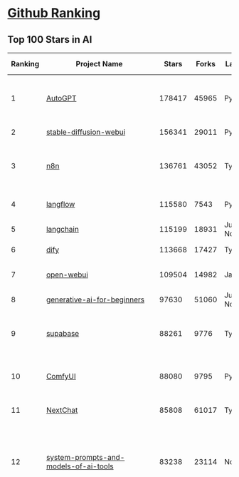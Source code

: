 [Github Ranking](../README.md)
==========

## Top 100 Stars in AI

| Ranking | Project Name | Stars | Forks | Language | Open Issues | Description | Last Commit |
| ------- | ------------ | ----- | ----- | -------- | ----------- | ----------- | ----------- |
| 1 | [AutoGPT](https://github.com/Significant-Gravitas/AutoGPT) | 178417 | 45965 | Python | 159 | AutoGPT is the vision of accessible AI for everyone, to use and to build on. Our mission is to provide the tools, so that you can focus on what matters. | 2025-09-10T23:28:02Z |
| 2 | [stable-diffusion-webui](https://github.com/AUTOMATIC1111/stable-diffusion-webui) | 156341 | 29011 | Python | 2368 | Stable Diffusion web UI | 2025-05-03T06:17:03Z |
| 3 | [n8n](https://github.com/n8n-io/n8n) | 136761 | 43052 | TypeScript | 671 | Fair-code workflow automation platform with native AI capabilities. Combine visual building with custom code, self-host or cloud, 400+ integrations. | 2025-09-11T01:53:53Z |
| 4 | [langflow](https://github.com/langflow-ai/langflow) | 115580 | 7543 | Python | 441 | Langflow is a powerful tool for building and deploying AI-powered agents and workflows. | 2025-09-11T03:28:28Z |
| 5 | [langchain](https://github.com/langchain-ai/langchain) | 115199 | 18931 | Jupyter Notebook | 120 | 🦜🔗 Build context-aware reasoning applications 🦜🔗 | 2025-09-11T02:55:28Z |
| 6 | [dify](https://github.com/langgenius/dify) | 113668 | 17427 | TypeScript | 538 | Production-ready platform for agentic workflow development. | 2025-09-11T03:31:21Z |
| 7 | [open-webui](https://github.com/open-webui/open-webui) | 109504 | 14982 | JavaScript | 216 | User-friendly AI Interface (Supports Ollama, OpenAI API, ...) | 2025-09-10T13:07:59Z |
| 8 | [generative-ai-for-beginners](https://github.com/microsoft/generative-ai-for-beginners) | 97630 | 51060 | Jupyter Notebook | 4 | 21 Lessons, Get Started Building with Generative AI  | 2025-09-08T19:06:02Z |
| 9 | [supabase](https://github.com/supabase/supabase) | 88261 | 9776 | TypeScript | 229 | The Postgres development platform. Supabase gives you a dedicated Postgres database to build your web, mobile, and AI applications. | 2025-09-11T01:23:13Z |
| 10 | [ComfyUI](https://github.com/comfyanonymous/ComfyUI) | 88080 | 9795 | Python | 2648 | The most powerful and modular diffusion model GUI, api and backend with a graph/nodes interface. | 2025-09-11T03:33:07Z |
| 11 | [NextChat](https://github.com/ChatGPTNextWeb/NextChat) | 85808 | 61017 | TypeScript | 662 | ✨ Light and Fast AI Assistant. Support: Web \| iOS \| MacOS \| Android \|  Linux \| Windows | 2025-09-08T10:38:10Z |
| 12 | [system-prompts-and-models-of-ai-tools](https://github.com/x1xhlol/system-prompts-and-models-of-ai-tools) | 83238 | 23114 | None | 47 | FULL v0, Cursor, Manus, Augment Code, Same.dev, Lovable, Devin, Replit Agent, Windsurf Agent, VSCode Agent, Dia Browser, Xcode, Trae AI, Cluely & Orchids.app (And other Open Sourced) System Prompts, Tools & AI Models. | 2025-09-08T16:52:23Z |
| 13 | [funNLP](https://github.com/fighting41love/funNLP) | 75931 | 14993 | Python | 35 | 中英文敏感词、语言检测、中外手机/电话归属地/运营商查询、名字推断性别、手机号抽取、身份证抽取、邮箱抽取、中日文人名库、中文缩写库、拆字词典、词汇情感值、停用词、反动词表、暴恐词表、繁简体转换、英文模拟中文发音、汪峰歌词生成器、职业名称词库、同义词库、反义词库、否定词库、汽车品牌词库、汽车零件词库、连续英文切割、各种中文词向量、公司名字大全、古诗词库、IT词库、财经词库、成语词库、地名词库、历史名人词库、诗词词库、医学词库、饮食词库、法律词库、汽车词库、动物词库、中文聊天语料、中文谣言数据、百度中文问答数据集、句子相似度匹配算法集合、bert资源、文本生成&摘要相关工具、cocoNLP信息抽取工具、国内电话号码正则匹配、清华大学XLORE:中英文跨语言百科知识图谱、清华大学人工智能技术系列报告、自然语言生成、NLU太难了系列、自动对联数据及机器人、用户名黑名单列表、罪名法务名词及分类模型、微信公众号语料、cs224n深度学习自然语言处理课程、中文手写汉字识别、中文自然语言处理 语料/数据集、变量命名神器、分词语料库+代码、任务型对话英文数据集、ASR 语音数据集 + 基于深度学习的中文语音识别系统、笑声检测器、Microsoft多语言数字/单位/如日期时间识别包、中华新华字典数据库及api(包括常用歇后语、成语、词语和汉字)、文档图谱自动生成、SpaCy 中文模型、Common Voice语音识别数据集新版、神经网络关系抽取、基于bert的命名实体识别、关键词(Keyphrase)抽取包pke、基于医疗领域知识图谱的问答系统、基于依存句法与语义角色标注的事件三元组抽取、依存句法分析4万句高质量标注数据、cnocr：用来做中文OCR的Python3包、中文人物关系知识图谱项目、中文nlp竞赛项目及代码汇总、中文字符数据、speech-aligner: 从“人声语音”及其“语言文本”产生音素级别时间对齐标注的工具、AmpliGraph: 知识图谱表示学习(Python)库：知识图谱概念链接预测、Scattertext 文本可视化(python)、语言/知识表示工具：BERT & ERNIE、中文对比英文自然语言处理NLP的区别综述、Synonyms中文近义词工具包、HarvestText领域自适应文本挖掘工具（新词发现-情感分析-实体链接等）、word2word：(Python)方便易用的多语言词-词对集：62种语言/3,564个多语言对、语音识别语料生成工具：从具有音频/字幕的在线视频创建自动语音识别(ASR)语料库、构建医疗实体识别的模型（包含词典和语料标注）、单文档非监督的关键词抽取、Kashgari中使用gpt-2语言模型、开源的金融投资数据提取工具、文本自动摘要库TextTeaser: 仅支持英文、人民日报语料处理工具集、一些关于自然语言的基本模型、基于14W歌曲知识库的问答尝试--功能包括歌词接龙and已知歌词找歌曲以及歌曲歌手歌词三角关系的问答、基于Siamese bilstm模型的相似句子判定模型并提供训练数据集和测试数据集、用Transformer编解码模型实现的根据Hacker News文章标题自动生成评论、用BERT进行序列标记和文本分类的模板代码、LitBank：NLP数据集——支持自然语言处理和计算人文学科任务的100部带标记英文小说语料、百度开源的基准信息抽取系统、虚假新闻数据集、Facebook: LAMA语言模型分析，提供Transformer-XL/BERT/ELMo/GPT预训练语言模型的统一访问接口、CommonsenseQA：面向常识的英文QA挑战、中文知识图谱资料、数据及工具、各大公司内部里大牛分享的技术文档 PDF 或者 PPT、自然语言生成SQL语句（英文）、中文NLP数据增强（EDA）工具、英文NLP数据增强工具 、基于医药知识图谱的智能问答系统、京东商品知识图谱、基于mongodb存储的军事领域知识图谱问答项目、基于远监督的中文关系抽取、语音情感分析、中文ULMFiT-情感分析-文本分类-语料及模型、一个拍照做题程序、世界各国大规模人名库、一个利用有趣中文语料库 qingyun 训练出来的中文聊天机器人、中文聊天机器人seqGAN、省市区镇行政区划数据带拼音标注、教育行业新闻语料库包含自动文摘功能、开放了对话机器人-知识图谱-语义理解-自然语言处理工具及数据、中文知识图谱：基于百度百科中文页面-抽取三元组信息-构建中文知识图谱、masr: 中文语音识别-提供预训练模型-高识别率、Python音频数据增广库、中文全词覆盖BERT及两份阅读理解数据、ConvLab：开源多域端到端对话系统平台、中文自然语言处理数据集、基于最新版本rasa搭建的对话系统、基于TensorFlow和BERT的管道式实体及关系抽取、一个小型的证券知识图谱/知识库、复盘所有NLP比赛的TOP方案、OpenCLaP：多领域开源中文预训练语言模型仓库、UER：基于不同语料+编码器+目标任务的中文预训练模型仓库、中文自然语言处理向量合集、基于金融-司法领域(兼有闲聊性质)的聊天机器人、g2pC：基于上下文的汉语读音自动标记模块、Zincbase 知识图谱构建工具包、诗歌质量评价/细粒度情感诗歌语料库、快速转化「中文数字」和「阿拉伯数字」、百度知道问答语料库、基于知识图谱的问答系统、jieba_fast 加速版的jieba、正则表达式教程、中文阅读理解数据集、基于BERT等最新语言模型的抽取式摘要提取、Python利用深度学习进行文本摘要的综合指南、知识图谱深度学习相关资料整理、维基大规模平行文本语料、StanfordNLP 0.2.0：纯Python版自然语言处理包、NeuralNLP-NeuralClassifier：腾讯开源深度学习文本分类工具、端到端的封闭域对话系统、中文命名实体识别：NeuroNER vs. BertNER、新闻事件线索抽取、2019年百度的三元组抽取比赛：“科学空间队”源码、基于依存句法的开放域文本知识三元组抽取和知识库构建、中文的GPT2训练代码、ML-NLP - 机器学习(Machine Learning)NLP面试中常考到的知识点和代码实现、nlp4han:中文自然语言处理工具集(断句/分词/词性标注/组块/句法分析/语义分析/NER/N元语法/HMM/代词消解/情感分析/拼写检查、XLM：Facebook的跨语言预训练语言模型、用基于BERT的微调和特征提取方法来进行知识图谱百度百科人物词条属性抽取、中文自然语言处理相关的开放任务-数据集-当前最佳结果、CoupletAI - 基于CNN+Bi-LSTM+Attention 的自动对对联系统、抽象知识图谱、MiningZhiDaoQACorpus - 580万百度知道问答数据挖掘项目、brat rapid annotation tool: 序列标注工具、大规模中文知识图谱数据：1.4亿实体、数据增强在机器翻译及其他nlp任务中的应用及效果、allennlp阅读理解:支持多种数据和模型、PDF表格数据提取工具 、 Graphbrain：AI开源软件库和科研工具，目的是促进自动意义提取和文本理解以及知识的探索和推断、简历自动筛选系统、基于命名实体识别的简历自动摘要、中文语言理解测评基准，包括代表性的数据集&基准模型&语料库&排行榜、树洞 OCR 文字识别 、从包含表格的扫描图片中识别表格和文字、语声迁移、Python口语自然语言处理工具集(英文)、 similarity：相似度计算工具包，java编写、海量中文预训练ALBERT模型 、Transformers 2.0 、基于大规模音频数据集Audioset的音频增强 、Poplar：网页版自然语言标注工具、图片文字去除，可用于漫画翻译 、186种语言的数字叫法库、Amazon发布基于知识的人-人开放领域对话数据集 、中文文本纠错模块代码、繁简体转换 、 Python实现的多种文本可读性评价指标、类似于人名/地名/组织机构名的命名体识别数据集 、东南大学《知识图谱》研究生课程(资料)、. 英文拼写检查库 、 wwsearch是企业微信后台自研的全文检索引擎、CHAMELEON：深度学习新闻推荐系统元架构 、 8篇论文梳理BERT相关模型进展与反思、DocSearch：免费文档搜索引擎、 LIDA：轻量交互式对话标注工具 、aili - the fastest in-memory index in the East 东半球最快并发索引 、知识图谱车音工作项目、自然语言生成资源大全 、中日韩分词库mecab的Python接口库、中文文本摘要/关键词提取、汉字字符特征提取器 (featurizer)，提取汉字的特征（发音特征、字形特征）用做深度学习的特征、中文生成任务基准测评 、中文缩写数据集、中文任务基准测评 - 代表性的数据集-基准(预训练)模型-语料库-baseline-工具包-排行榜、PySS3：面向可解释AI的SS3文本分类器机器可视化工具 、中文NLP数据集列表、COPE - 格律诗编辑程序、doccano：基于网页的开源协同多语言文本标注工具 、PreNLP：自然语言预处理库、简单的简历解析器，用来从简历中提取关键信息、用于中文闲聊的GPT2模型：GPT2-chitchat、基于检索聊天机器人多轮响应选择相关资源列表(Leaderboards、Datasets、Papers)、(Colab)抽象文本摘要实现集锦(教程 、词语拼音数据、高效模糊搜索工具、NLP数据增广资源集、微软对话机器人框架 、 GitHub Typo Corpus：大规模GitHub多语言拼写错误/语法错误数据集、TextCluster：短文本聚类预处理模块 Short text cluster、面向语音识别的中文文本规范化、BLINK：最先进的实体链接库、BertPunc：基于BERT的最先进标点修复模型、Tokenizer：快速、可定制的文本词条化库、中文语言理解测评基准，包括代表性的数据集、基准(预训练)模型、语料库、排行榜、spaCy 医学文本挖掘与信息提取 、 NLP任务示例项目代码集、 python拼写检查库、chatbot-list - 行业内关于智能客服、聊天机器人的应用和架构、算法分享和介绍、语音质量评价指标(MOSNet, BSSEval, STOI, PESQ, SRMR)、 用138GB语料训练的法文RoBERTa预训练语言模型 、BERT-NER-Pytorch：三种不同模式的BERT中文NER实验、无道词典 - 有道词典的命令行版本，支持英汉互查和在线查询、2019年NLP亮点回顾、 Chinese medical dialogue data 中文医疗对话数据集 、最好的汉字数字(中文数字)-阿拉伯数字转换工具、 基于百科知识库的中文词语多词义/义项获取与特定句子词语语义消歧、awesome-nlp-sentiment-analysis - 情感分析、情绪原因识别、评价对象和评价词抽取、LineFlow：面向所有深度学习框架的NLP数据高效加载器、中文医学NLP公开资源整理 、MedQuAD：(英文)医学问答数据集、将自然语言数字串解析转换为整数和浮点数、Transfer Learning in Natural Language Processing (NLP) 、面向语音识别的中文/英文发音辞典、Tokenizers：注重性能与多功能性的最先进分词器、CLUENER 细粒度命名实体识别 Fine Grained Named Entity Recognition、 基于BERT的中文命名实体识别、中文谣言数据库、NLP数据集/基准任务大列表、nlp相关的一些论文及代码, 包括主题模型、词向量(Word Embedding)、命名实体识别(NER)、文本分类(Text Classificatin)、文本生成(Text Generation)、文本相似性(Text Similarity)计算等，涉及到各种与nlp相关的算法，基于keras和tensorflow 、Python文本挖掘/NLP实战示例、 Blackstone：面向非结构化法律文本的spaCy pipeline和NLP模型通过同义词替换实现文本“变脸” 、中文 预训练 ELECTREA 模型: 基于对抗学习 pretrain Chinese Model 、albert-chinese-ner - 用预训练语言模型ALBERT做中文NER 、基于GPT2的特定主题文本生成/文本增广、开源预训练语言模型合集、多语言句向量包、编码、标记和实现：一种可控高效的文本生成方法、 英文脏话大列表 、attnvis：GPT2、BERT等transformer语言模型注意力交互可视化、CoVoST：Facebook发布的多语种语音-文本翻译语料库，包括11种语言(法语、德语、荷兰语、俄语、西班牙语、意大利语、土耳其语、波斯语、瑞典语、蒙古语和中文)的语音、文字转录及英文译文、Jiagu自然语言处理工具 - 以BiLSTM等模型为基础，提供知识图谱关系抽取 中文分词 词性标注 命名实体识别 情感分析 新词发现 关键词 文本摘要 文本聚类等功能、用unet实现对文档表格的自动检测，表格重建、NLP事件提取文献资源列表 、 金融领域自然语言处理研究资源大列表、CLUEDatasetSearch - 中英文NLP数据集：搜索所有中文NLP数据集，附常用英文NLP数据集 、medical_NER - 中文医学知识图谱命名实体识别 、(哈佛)讲因果推理的免费书、知识图谱相关学习资料/数据集/工具资源大列表、Forte：灵活强大的自然语言处理pipeline工具集 、Python字符串相似性算法库、PyLaia：面向手写文档分析的深度学习工具包、TextFooler：针对文本分类/推理的对抗文本生成模块、Haystack：灵活、强大的可扩展问答(QA)框架、中文关键短语抽取工具 | 2024-05-10T07:38:24Z |
| 14 | [netdata](https://github.com/netdata/netdata) | 75827 | 6146 | C | 171 | The fastest path to AI-powered full stack observability, even for lean teams. | 2025-09-11T00:23:05Z |
| 15 | [gemini-cli](https://github.com/google-gemini/gemini-cli) | 74626 | 7873 | TypeScript | 1610 | An open-source AI agent that brings the power of Gemini directly into your terminal. | 2025-09-11T03:29:21Z |
| 16 | [Deep-Live-Cam](https://github.com/hacksider/Deep-Live-Cam) | 73078 | 10581 | Python | 71 | real time face swap and one-click video deepfake with only a single image | 2025-08-29T06:44:46Z |
| 17 | [LLMs-from-scratch](https://github.com/rasbt/LLMs-from-scratch) | 69778 | 9905 | Jupyter Notebook | 3 | Implement a ChatGPT-like LLM in PyTorch from scratch, step by step | 2025-09-10T01:19:02Z |
| 18 | [browser-use](https://github.com/browser-use/browser-use) | 69619 | 8112 | Python | 80 | 🌐 Make websites accessible for AI agents. Automate tasks online with ease. | 2025-09-11T02:57:41Z |
| 19 | [awesome-mcp-servers](https://github.com/punkpeye/awesome-mcp-servers) | 69235 | 5667 | None | 36 | A collection of MCP servers. | 2025-09-08T01:35:01Z |
| 20 | [awesome-llm-apps](https://github.com/Shubhamsaboo/awesome-llm-apps) | 67379 | 8422 | Python | 2 | Collection of awesome LLM apps with AI Agents and RAG using OpenAI, Anthropic, Gemini and opensource models. | 2025-09-07T07:39:23Z |
| 21 | [lobe-chat](https://github.com/lobehub/lobe-chat) | 65404 | 13555 | TypeScript | 913 | 🤯 Lobe Chat - an open-source, modern design AI chat framework. Supports multiple AI providers (OpenAI / Claude 4 / Gemini / DeepSeek / Ollama / Qwen), Knowledge Base (file upload / RAG ), one click install MCP Marketplace and Artifacts / Thinking. One-click FREE deployment of your private AI Agent application. | 2025-09-11T03:34:36Z |
| 22 | [AppFlowy](https://github.com/AppFlowy-IO/AppFlowy) | 65366 | 4547 | Dart | 958 | Bring projects, wikis, and teams together with AI. AppFlowy is the AI collaborative workspace where you achieve more without losing control of your data. The leading open source Notion alternative. | 2025-08-28T11:33:21Z |
| 23 | [ragflow](https://github.com/infiniflow/ragflow) | 64044 | 6661 | TypeScript | 2792 | RAGFlow is a leading open-source Retrieval-Augmented Generation (RAG) engine that fuses cutting-edge RAG with Agent capabilities to create a superior context layer for LLMs | 2025-09-11T03:23:08Z |
| 24 | [MetaGPT](https://github.com/FoundationAgents/MetaGPT) | 58336 | 7037 | Python | 11 | 🌟 The Multi-Agent Framework: First AI Software Company, Towards Natural Language Programming | 2025-06-30T11:45:55Z |
| 25 | [LLaMA-Factory](https://github.com/hiyouga/LLaMA-Factory) | 57855 | 7099 | Python | 633 | Unified Efficient Fine-Tuning of 100+ LLMs & VLMs (ACL 2024) | 2025-09-03T09:22:55Z |
| 26 | [firecrawl](https://github.com/firecrawl/firecrawl) | 56395 | 4713 | TypeScript | 140 | The Web Data API for AI - Turn entire websites into LLM-ready markdown or structured data 🔥 | 2025-09-10T18:47:52Z |
| 27 | [gpt-engineer](https://github.com/AntonOsika/gpt-engineer) | 54849 | 7291 | Python | 31 | CLI platform to experiment with codegen. Precursor to: https://lovable.dev | 2025-05-14T10:15:10Z |
| 28 | [ChatGPT](https://github.com/lencx/ChatGPT) | 54084 | 6150 | Rust | 848 | 🔮 ChatGPT Desktop Application (Mac, Windows and Linux) | 2024-08-29T17:58:11Z |
| 29 | [meilisearch](https://github.com/meilisearch/meilisearch) | 53129 | 2165 | Rust | 208 | A lightning-fast search engine API bringing AI-powered hybrid search to your sites and applications. | 2025-09-10T07:44:54Z |
| 30 | [crawl4ai](https://github.com/unclecode/crawl4ai) | 52421 | 5219 | Python | 162 | 🚀🤖 Crawl4AI: Open-source LLM Friendly Web Crawler & Scraper. Don't be shy, join here: https://discord.gg/jP8KfhDhyN | 2025-09-09T04:56:33Z |
| 31 | [OpenBB](https://github.com/OpenBB-finance/OpenBB) | 52138 | 4949 | Python | 37 | Financial data platform for analysts, quants and AI agents. | 2025-09-10T07:00:10Z |
| 32 | [autogen](https://github.com/microsoft/autogen) | 49661 | 7591 | Python | 407 | A programming framework for agentic AI 🤖 PyPi: autogen-agentchat Discord: https://aka.ms/autogen-discord Office Hour: https://aka.ms/autogen-officehour | 2025-08-31T18:49:05Z |
| 33 | [anything-llm](https://github.com/Mintplex-Labs/anything-llm) | 48866 | 5048 | JavaScript | 272 | The all-in-one Desktop & Docker AI application with built-in RAG, AI agents, No-code agent builder, MCP compatibility,  and more. | 2025-09-10T12:10:03Z |
| 34 | [unsloth](https://github.com/unslothai/unsloth) | 45332 | 3680 | Python | 742 | Fine-tuning & Reinforcement Learning for LLMs. 🦥 Train OpenAI gpt-oss, Qwen3, Llama 4, DeepSeek-R1, Gemma 3, TTS 2x faster with 70% less VRAM. | 2025-09-10T12:14:44Z |
| 35 | [dbeaver](https://github.com/dbeaver/dbeaver) | 45319 | 3833 | Java | 3056 | Free universal database tool and SQL client | 2025-09-11T01:23:16Z |
| 36 | [text-generation-webui](https://github.com/oobabooga/text-generation-webui) | 44923 | 5775 | Python | 2579 | The definitive Web UI for local AI, with powerful features and easy setup. | 2025-09-03T23:50:25Z |
| 37 | [JeecgBoot](https://github.com/jeecgboot/JeecgBoot) | 43833 | 15546 | Java | 49 | 🔥AI低代码平台，助力企业快速实现低代码开发和构建AI应用！前后端分离架构 SpringBoot3，SpringCloud、Mybatis，Ant Design&Vue3、TS+vite！强大代码生成器实现前后端一键生成，无需手写代码! 引领AI低代码开发模式：AI生成→在线编码→代码生成→手工合并，解决Java项目80%重复工作，提升效率，节省成本，兼顾灵活性~ | 2025-09-09T23:56:44Z |
| 38 | [Flowise](https://github.com/FlowiseAI/Flowise) | 43494 | 22228 | TypeScript | 649 | Build AI Agents, Visually | 2025-09-11T00:30:13Z |
| 39 | [ClickHouse](https://github.com/ClickHouse/ClickHouse) | 42804 | 7647 | C++ | 4549 | ClickHouse® is a real-time analytics database management system | 2025-09-11T03:24:23Z |
| 40 | [airflow](https://github.com/apache/airflow) | 42281 | 15560 | Python | 1292 | Apache Airflow - A platform to programmatically author, schedule, and monitor workflows | 2025-09-11T03:31:56Z |
| 41 | [GitHubDaily](https://github.com/GitHubDaily/GitHubDaily) | 41909 | 4254 | None | 417 | 坚持分享 GitHub 上高质量、有趣实用的开源技术教程、开发者工具、编程网站、技术资讯。A list cool, interesting projects of GitHub. | 2025-03-20T08:54:47Z |
| 42 | [kong](https://github.com/Kong/kong) | 41731 | 4977 | Lua | 66 | 🦍 The Cloud-Native API Gateway and AI Gateway. | 2025-09-08T02:42:59Z |
| 43 | [ailearning](https://github.com/apachecn/ailearning) | 41403 | 11587 | Python | 3 | AiLearning：数据分析+机器学习实战+线性代数+PyTorch+NLTK+TF2 | 2024-11-12T16:21:55Z |
| 44 | [ColossalAI](https://github.com/hpcaitech/ColossalAI) | 41151 | 4532 | Python | 430 | Making large AI models cheaper, faster and more accessible | 2025-09-03T07:14:34Z |
| 45 | [AI-For-Beginners](https://github.com/microsoft/AI-For-Beginners) | 40084 | 7841 | Jupyter Notebook | 21 | 12 Weeks, 24 Lessons, AI for All! | 2025-09-09T20:42:34Z |
| 46 | [ai-hedge-fund](https://github.com/virattt/ai-hedge-fund) | 39964 | 7065 | Python | 22 | An AI Hedge Fund Team | 2025-09-09T20:53:13Z |
| 47 | [MoneyPrinterTurbo](https://github.com/harry0703/MoneyPrinterTurbo) | 39813 | 5771 | Python | 183 | 利用AI大模型，一键生成高清短视频 Generate short videos with one click using AI LLM. | 2025-06-11T06:34:54Z |
| 48 | [upscayl](https://github.com/upscayl/upscayl) | 39642 | 1847 | TypeScript | 57 | 🆙 Upscayl - #1 Free and Open Source AI Image Upscaler for Linux, MacOS and Windows. | 2025-09-08T13:13:37Z |
| 49 | [mem0](https://github.com/mem0ai/mem0) | 39630 | 4159 | Python | 368 | Universal memory layer for AI Agents; Announcing OpenMemory MCP - local and secure memory management. | 2025-09-10T21:25:46Z |
| 50 | [llm-app](https://github.com/pathwaycom/llm-app) | 39199 | 1065 | Jupyter Notebook | 4 | Ready-to-run cloud templates for RAG, AI pipelines, and enterprise search with live data. 🐳Docker-friendly.⚡Always in sync with Sharepoint, Google Drive, S3, Kafka, PostgreSQL, real-time data APIs, and more. | 2025-07-30T12:13:39Z |
| 51 | [chatgpt-on-wechat](https://github.com/zhayujie/chatgpt-on-wechat) | 38973 | 9425 | Python | 304 | 基于大模型搭建的聊天机器人，同时支持 微信公众号、企业微信应用、飞书、钉钉 等接入，可选择ChatGPT/Claude/DeepSeek/文心一言/讯飞星火/通义千问/ Gemini/GLM-4/Kimi/LinkAI，能处理文本、语音和图片，访问操作系统和互联网，支持基于自有知识库进行定制企业智能客服。 | 2025-08-08T02:47:49Z |
| 52 | [ray](https://github.com/ray-project/ray) | 38881 | 6785 | Python | 2730 | Ray is an AI compute engine. Ray consists of a core distributed runtime and a set of AI Libraries for accelerating ML workloads. | 2025-09-11T03:29:11Z |
| 53 | [quivr](https://github.com/QuivrHQ/quivr) | 38410 | 3675 | Python | 2 | Opiniated RAG for integrating GenAI in your apps 🧠   Focus on your product rather than the RAG. Easy integration in existing products with customisation!  Any LLM: GPT4, Groq, Llama. Any Vectorstore: PGVector, Faiss. Any Files. Anyway you want.  | 2025-07-09T12:55:23Z |
| 54 | [docling](https://github.com/docling-project/docling) | 38349 | 2655 | Python | 548 | Get your documents ready for gen AI | 2025-09-10T15:38:31Z |
| 55 | [photoprism](https://github.com/photoprism/photoprism) | 38320 | 2144 | Go | 426 | AI-Powered Photos App for the Decentralized Web 🌈💎✨ | 2025-09-10T09:25:27Z |
| 56 | [crewAI](https://github.com/crewAIInc/crewAI) | 37958 | 5012 | Python | 55 | Framework for orchestrating role-playing, autonomous AI agents. By fostering collaborative intelligence, CrewAI empowers agents to work together seamlessly, tackling complex tasks. | 2025-09-11T02:25:34Z |
| 57 | [ai-agents-for-beginners](https://github.com/microsoft/ai-agents-for-beginners) | 37655 | 12119 | Jupyter Notebook | 7 | 12 Lessons to Get Started Building AI Agents | 2025-09-09T21:16:25Z |
| 58 | [Open-Assistant](https://github.com/LAION-AI/Open-Assistant) | 37463 | 3295 | Python | 227 | OpenAssistant is a chat-based assistant that understands tasks, can interact with third-party systems, and retrieve information dynamically to do so. | 2024-08-17T01:55:35Z |
| 59 | [aider](https://github.com/Aider-AI/aider) | 37347 | 3471 | Python | 1023 | aider is AI pair programming in your terminal | 2025-09-05T14:09:23Z |
| 60 | [MockingBird](https://github.com/babysor/MockingBird) | 36619 | 5263 | Python | 476 | 🚀AI拟声: 5秒内克隆您的声音并生成任意语音内容 Clone a voice in 5 seconds to generate arbitrary speech in real-time | 2024-11-15T05:00:29Z |
| 61 | [chatbox](https://github.com/chatboxai/chatbox) | 36521 | 3518 | TypeScript | 845 | User-friendly Desktop Client App for AI Models/LLMs (GPT, Claude, Gemini, Ollama...) | 2025-08-20T08:29:12Z |
| 62 | [ToolJet](https://github.com/ToolJet/ToolJet) | 36439 | 4739 | JavaScript | 629 | ToolJet is the open-source foundation of ToolJet AI - the AI-native platform for building internal tools, dashboard, business applications, workflows and AI agents 🚀 | 2025-09-11T03:21:08Z |
| 63 | [google-research](https://github.com/google-research/google-research) | 36336 | 8179 | Jupyter Notebook | 1065 | Google Research | 2025-09-08T14:53:58Z |
| 64 | [mindsdb](https://github.com/mindsdb/mindsdb) | 35656 | 5753 | Python | 45 | AI Analytics Engine that can answer questions over large scale data. - The only MCP Server you'll ever need | 2025-09-11T02:19:57Z |
| 65 | [cursor-free-vip](https://github.com/yeongpin/cursor-free-vip) | 35303 | 4334 | Python | 574 | [Support 0.49.x]（Reset Cursor AI MachineID & Bypass Higher Token Limit） Cursor Ai ，自动重置机器ID ， 免费升级使用Pro功能: You've reached your trial request limit. / Too many free trial accounts used on this machine. Please upgrade to pro. We have this limit in place to prevent abuse. Please let us know if you believe this is a mistake. | 2025-08-30T16:12:44Z |
| 66 | [LocalAI](https://github.com/mudler/LocalAI) | 35162 | 2756 | Go | 341 | :robot: The free, Open Source alternative to OpenAI, Claude and others. Self-hosted and local-first. Drop-in replacement for OpenAI,  running on consumer-grade hardware. No GPU required. Runs gguf, transformers, diffusers and many more models architectures. Features: Generate Text, Audio, Video, Images, Voice Cloning, Distributed, P2P inference | 2025-09-10T21:43:13Z |
| 67 | [AgentGPT](https://github.com/reworkd/AgentGPT) | 34896 | 9468 | TypeScript | 130 | 🤖 Assemble, configure, and deploy autonomous AI Agents in your browser. | 2025-04-29T01:19:32Z |
| 68 | [gold-miner](https://github.com/xitu/gold-miner) | 34258 | 5044 | None | 11 | 🥇掘金翻译计划，可能是世界最大最好的英译中技术社区，最懂读者和译者的翻译平台： | 2024-04-17T09:44:37Z |
| 69 | [Folo](https://github.com/RSSNext/Folo) | 33818 | 1601 | TypeScript | 240 | 🧡 Follow everything in one place | 2025-09-11T02:40:28Z |
| 70 | [awesome-cursorrules](https://github.com/PatrickJS/awesome-cursorrules) | 33675 | 2836 | MDX | 35 | 📄  Configuration files that enhance Cursor AI editor experience with custom rules and behaviors | 2025-09-09T19:53:44Z |
| 71 | [Fabric](https://github.com/danielmiessler/Fabric) | 33394 | 3415 | JavaScript | 38 | Fabric is an open-source framework for augmenting humans using AI. It provides a modular system for solving specific problems using a crowdsourced set of AI prompts that can be used anywhere. | 2025-09-11T02:56:38Z |
| 72 | [gpt-pilot](https://github.com/Pythagora-io/gpt-pilot) | 33345 | 3412 | Python | 236 | The first real AI developer | 2025-03-04T06:26:32Z |
| 73 | [ruoyi-vue-pro](https://github.com/YunaiV/ruoyi-vue-pro) | 33156 | 7140 | Java | 4 | 🔥 官方推荐 🔥 RuoYi-Vue 全新 Pro 版本，优化重构所有功能。基于 Spring Boot + MyBatis Plus + Vue & Element 实现的后台管理系统 + 微信小程序，支持 RBAC 动态权限、数据权限、SaaS 多租户、Flowable 工作流、三方登录、支付、短信、商城、CRM、ERP、AI 大模型等功能。你的 ⭐️ Star ⭐️，是作者生发的动力！ | 2025-08-31T11:51:42Z |
| 74 | [agno](https://github.com/agno-agi/agno) | 33065 | 4211 | Python | 132 | High-performance runtime for multi-agent systems. Build, run and manage secure multi-agent systems in your cloud. | 2025-09-11T03:14:24Z |
| 75 | [spaCy](https://github.com/explosion/spaCy) | 32453 | 4582 | Python | 169 | 💫 Industrial-strength Natural Language Processing (NLP) in Python | 2025-05-28T15:28:05Z |
| 76 | [chatbot-ui](https://github.com/mckaywrigley/chatbot-ui) | 32262 | 9316 | TypeScript | 176 | AI chat for any model. | 2024-08-03T00:38:07Z |
| 77 | [tabby](https://github.com/TabbyML/tabby) | 32070 | 1580 | Rust | 211 | Self-hosted AI coding assistant | 2025-08-26T20:03:41Z |
| 78 | [nacos](https://github.com/alibaba/nacos) | 32029 | 13138 | Java | 250 | an easy-to-use dynamic service discovery, configuration and service management platform for building AI cloud native applications. | 2025-09-10T03:11:13Z |
| 79 | [fairseq](https://github.com/facebookresearch/fairseq) | 31779 | 6604 | Python | 1192 | Facebook AI Research Sequence-to-Sequence Toolkit written in Python. | 2025-09-09T17:55:23Z |
| 80 | [netron](https://github.com/lutzroeder/netron) | 31360 | 2989 | JavaScript | 21 | Visualizer for neural network, deep learning and machine learning models | 2025-09-10T20:32:36Z |
| 81 | [cursor](https://github.com/cursor/cursor) | 31256 | 2041 | None | 2066 | The AI Code Editor | 2024-10-13T19:23:26Z |
| 82 | [khoj](https://github.com/khoj-ai/khoj) | 30908 | 1783 | Python | 76 | Your AI second brain. Self-hostable. Get answers from the web or your docs. Build custom agents, schedule automations, do deep research. Turn any online or local LLM into your personal, autonomous AI (gpt, claude, gemini, llama, qwen, mistral). Get started - free. | 2025-08-31T20:22:25Z |
| 83 | [exo](https://github.com/exo-explore/exo) | 30817 | 2020 | Python | 363 | Run your own AI cluster at home with everyday devices 📱💻 🖥️⌚ | 2025-03-21T22:23:32Z |
| 84 | [AI-Expert-Roadmap](https://github.com/AMAI-GmbH/AI-Expert-Roadmap) | 30250 | 2538 | JavaScript | 12 | Roadmap to becoming an Artificial Intelligence Expert in 2022 | 2025-09-08T21:16:08Z |
| 85 | [qlib](https://github.com/microsoft/qlib) | 30239 | 4676 | Python | 260 | Qlib is an AI-oriented Quant investment platform that aims to use AI tech to empower Quant Research, from exploring ideas to implementing productions. Qlib supports diverse ML modeling paradigms, including supervised learning, market dynamics modeling, and RL, and is now equipped with https://github.com/microsoft/RD-Agent to automate R&D process. | 2025-09-08T06:59:20Z |
| 86 | [roop](https://github.com/s0md3v/roop) | 30195 | 6856 | Python | 0 | one-click face swap | 2024-08-19T12:57:17Z |
| 87 | [pytorch-lightning](https://github.com/Lightning-AI/pytorch-lightning) | 30112 | 3565 | Python | 857 | Pretrain, finetune ANY AI model of ANY size on multiple GPUs, TPUs with zero code changes. | 2025-09-10T20:07:11Z |
| 88 | [LibreChat](https://github.com/danny-avila/LibreChat) | 29900 | 5639 | TypeScript | 175 | Enhanced ChatGPT Clone: Features Agents, DeepSeek, Anthropic, AWS, OpenAI, Responses API, Azure, Groq, o1, GPT-5, Mistral, OpenRouter, Vertex AI, Gemini, Artifacts, AI model switching, message search, Code Interpreter, langchain, DALL-E-3, OpenAPI Actions, Functions, Secure Multi-User Auth, Presets, open-source for self-hosting. Active project. | 2025-09-11T03:13:41Z |
| 89 | [context7](https://github.com/upstash/context7) | 29745 | 1490 | JavaScript | 76 | Context7 MCP Server -- Up-to-date code documentation for LLMs and AI code editors | 2025-09-10T23:55:59Z |
| 90 | [Mr.-Ranedeer-AI-Tutor](https://github.com/JushBJJ/Mr.-Ranedeer-AI-Tutor) | 29645 | 3386 | None | 13 | A GPT-4 AI Tutor Prompt for customizable personalized learning experiences. | 2025-06-14T06:58:48Z |
| 91 | [continue](https://github.com/continuedev/continue) | 28858 | 3471 | TypeScript | 693 | ⏩ Ship faster with Continuous AI. Build and run custom agents across your IDE, terminal, and CI | 2025-09-11T02:30:47Z |
| 92 | [Jobs_Applier_AI_Agent_AIHawk](https://github.com/feder-cr/Jobs_Applier_AI_Agent_AIHawk) | 28795 | 4367 | Python | 11 | AIHawk aims to easy job hunt process by automating the job application process. Utilizing artificial intelligence, it enables users to apply for multiple jobs in a tailored way. | 2025-05-28T13:24:12Z |
| 93 | [so-vits-svc](https://github.com/svc-develop-team/so-vits-svc) | 27613 | 5044 | Python | 21 | SoftVC VITS Singing Voice Conversion | 2023-11-11T13:11:31Z |
| 94 | [PDFMathTranslate](https://github.com/Byaidu/PDFMathTranslate) | 27231 | 2391 | Python | 109 | PDF scientific paper translation with preserved formats - 基于 AI 完整保留排版的 PDF 文档全文双语翻译，支持 Google/DeepL/Ollama/OpenAI 等服务，提供 CLI/GUI/MCP/Docker/Zotero | 2025-09-08T13:27:31Z |
| 95 | [Genesis](https://github.com/Genesis-Embodied-AI/Genesis) | 27215 | 2489 | Python | 118 | A generative world for general-purpose robotics & embodied AI learning. | 2025-09-10T21:07:20Z |
| 96 | [500-AI-Machine-learning-Deep-learning-Computer-vision-NLP-Projects-with-code](https://github.com/ashishpatel26/500-AI-Machine-learning-Deep-learning-Computer-vision-NLP-Projects-with-code) | 27155 | 6175 | None | 43 | 500 AI Machine learning Deep learning Computer vision NLP Projects with code | 2025-08-01T11:54:09Z |
| 97 | [nx](https://github.com/nrwl/nx) | 26961 | 2592 | TypeScript | 606 | Get to green PRs in half the time. Nx optimizes your builds, scales your CI, and fixes failed PRs. Built for developers and AI agents. | 2025-09-11T02:54:25Z |
| 98 | [generative-models](https://github.com/Stability-AI/generative-models) | 26371 | 2946 | Python | 272 | Generative Models by Stability AI | 2025-05-20T14:53:33Z |
| 99 | [semantic-kernel](https://github.com/microsoft/semantic-kernel) | 26103 | 4197 | C# | 503 | Integrate cutting-edge LLM technology quickly and easily into your apps | 2025-09-11T03:18:26Z |
| 100 | [frigate](https://github.com/blakeblackshear/frigate) | 25854 | 2386 | TypeScript | 103 | NVR with realtime local object detection for IP cameras | 2025-09-10T22:42:55Z |


